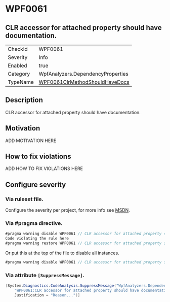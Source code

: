 # WPF0061
## CLR accessor for attached property should have documentation.

<!-- start generated table -->
<table>
<tr>
  <td>CheckId</td>
  <td>WPF0061</td>
</tr>
<tr>
  <td>Severity</td>
  <td>Info</td>
</tr>
<tr>
  <td>Enabled</td>
  <td>true</td>
</tr>
<tr>
  <td>Category</td>
  <td>WpfAnalyzers.DependencyProperties</td>
</tr>
<tr>
  <td>TypeName</td>
  <td><a href="https://github.com/DotNetAnalyzers/WpfAnalyzers/blob/master/WpfAnalyzers.Analyzers/WPF0061ClrMethodShouldHaveDocs.cs">WPF0061ClrMethodShouldHaveDocs</a></td>
</tr>
</table>
<!-- end generated table -->

## Description

CLR accessor for attached property should have documentation.

## Motivation

ADD MOTIVATION HERE

## How to fix violations

ADD HOW TO FIX VIOLATIONS HERE

<!-- start generated config severity -->
## Configure severity

### Via ruleset file.

Configure the severity per project, for more info see [MSDN](https://msdn.microsoft.com/en-us/library/dd264949.aspx).

### Via #pragma directive.
```C#
#pragma warning disable WPF0061 // CLR accessor for attached property should have documentation.
Code violating the rule here
#pragma warning restore WPF0061 // CLR accessor for attached property should have documentation.
```

Or put this at the top of the file to disable all instances.
```C#
#pragma warning disable WPF0061 // CLR accessor for attached property should have documentation.
```

### Via attribute `[SuppressMessage]`.

```C#
[System.Diagnostics.CodeAnalysis.SuppressMessage("WpfAnalyzers.DependencyProperties", 
    "WPF0061:CLR accessor for attached property should have documentation.", 
    Justification = "Reason...")]
```
<!-- end generated config severity -->